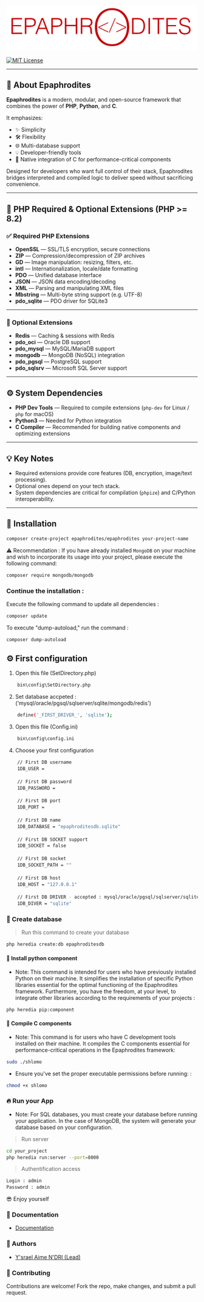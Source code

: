 ![Epaphrodites Logo](https://github.com/epaphrodites/epaphrodites/blob/master/static/img/logo.png)

[![MIT License](https://img.shields.io/badge/License-MIT-green.svg)](https://choosealicense.com/licenses/mit/)

---

## 👋 About Epaphrodites

**Epaphrodites** is a modern, modular, and open-source framework that combines the power of **PHP**, **Python**, and **C**.

It emphasizes:
- ✨ Simplicity
- 🛠️ Flexibility
- 🌐 Multi-database support
- 💡 Developer-friendly tools
- 🧠 Native integration of C for performance-critical components

Designed for developers who want full control of their stack, Epaphrodites bridges interpreted and compiled logic to deliver speed without sacrificing convenience.

---

## 🧩 PHP Required & Optional Extensions (PHP >= 8.2)

### ✅ Required PHP Extensions

- **OpenSSL** — SSL/TLS encryption, secure connections  
- **ZIP** — Compression/decompression of ZIP archives  
- **GD** — Image manipulation: resizing, filters, etc.  
- **intl** — Internationalization, locale/date formatting  
- **PDO** — Unified database interface  
- **JSON** — JSON data encoding/decoding  
- **XML** — Parsing and manipulating XML files  
- **Mbstring** — Multi-byte string support (e.g. UTF-8)  
- **pdo_sqlite** — PDO driver for SQLite3

---

### 🔧 Optional Extensions

- **Redis** — Caching & sessions with Redis  
- **pdo_oci** — Oracle DB support  
- **pdo_mysql** — MySQL/MariaDB support  
- **mongodb** — MongoDB (NoSQL) integration  
- **pdo_pgsql** — PostgreSQL support  
- **pdo_sqlsrv** — Microsoft SQL Server support

---

## ⚙️ System Dependencies

- **PHP Dev Tools** — Required to compile extensions (`php-dev` for Linux / `php` for macOS)  
- **Python3** — Needed for Python integration  
- **C Compiler** — Recommended for building native components and optimizing extensions

---

## 💡 Key Notes

- Required extensions provide core features (DB, encryption, image/text processing).
- Optional ones depend on your tech stack.
- System dependencies are critical for compilation (`phpize`) and C/Python interoperability.

---

## 🚀 Installation

```bash
composer create-project epaphrodites/epaphrodites your-project-name
```

⚠️ Recommendation : If you have already installed `MongoDB` on your machine and wish to incorporate its usage into your project, please execute the following command:

```bash
composer require mongodb/mongodb
```

### Continue the installation :
Execute the following command to update all dependencies :

```bash
composer update
```

To execute "dump-autoload," run the command :
```bash
composer dump-autoload
```

## ⚙️ First configuration

1. Open this file (SetDirectory.php)
```bash  
    bin\config\SetDirectory.php
```

2. Set database accpeted : ('mysql/oracle/pgsql/sqlserver/sqlite/mongodb/redis')
```bash  
    define('_FIRST_DRIVER_', 'sqlite');
```

3. Open this file (Config.ini)
```bash  
    bin\config\config.ini
```

4. Choose your first configuration
```bash  
    // First DB username
    1DB_USER =

    // First DB password
    1DB_PASSWORD =

    // First DB port
    1DB_PORT =

    // First DB name
    1DB_DATABASE = "epaphroditesdb.sqlite"

    // First DB SOCKET support
    1DB_SOCKET = false

    // First DB socket
    1DB_SOCKET_PATH = ""

    // First DB host
    1DB_HOST = "127.0.0.1" 

    // First DB DRIVER - accepted : mysql/oracle/pgsql/sqlserver/sqlite/mongodb/redis
    1DB_DIVER = "sqlite"

```

### 💾 Create database

> Run this command to create your database
```bash  
php heredia create:db epaphroditesdb
```

#### 🐍 Install python component
- Note: This command is intended for users who have previously installed Python on their machine. It simplifies the installation of specific Python libraries essential for the optimal functioning of the Epaphrodites framework. Furthermore, you have the freedom, at your level, to integrate other libraries according to the requirements of your projects :

```bash  
php heredia pip:component
```

#### 🔧 Compile C components
- Note: This command is for users who have C development tools installed on their machine. It compiles the C components essential for performance-critical operations in the Epaphrodites framework:

```bash  
sudo ./shlomo
```

- Ensure you've set the proper executable permissions before running: :

```bash
chmod +x shlomo 
```
### 🔥 Run your App
- Note: For SQL databases, you must create your database before running your application. In the case of MongoDB, the system will generate your database based on your configuration.

> Run server
```bash  
cd your_project
php heredia run:server --port=8000
```

> Authentification access
```bash  
Login : admin
Password : admin
```

😎 Enjoy yourself

### 📗 Documentation

- [Documentation](https://epaphrodite.org/)

### 👥 Authors

- [Y'srael Aime N'DRI (Lead) ](https://github.com/ysrael-aime-ndri)

### 🤝 Contributing

Contributions are welcome! Fork the repo, make changes, and submit a pull request.